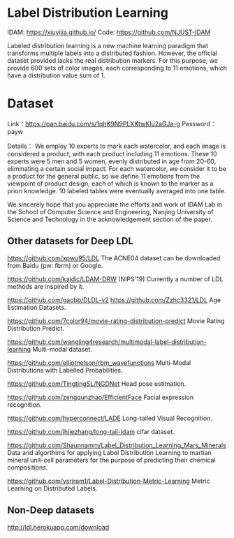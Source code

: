 # Label Distribution Learning
IDAM: https://xiuyijia.github.io/
Code: https://github.com/NJUST-IDAM

Labeled distribution learning is a new machine learning paradigm that transforms multiple labels into a distributed fashion.
However, the official dataset provided lacks the real distribution markers. For this purpose, we provide 600 sets of color images, each corresponding to 11 emotions, which have a distribution value sum of 1.

# Dataset 

Link：https://pan.baidu.com/s/1qhK9N9PLXKtwKIu2aGJa-g 
Password：payw 

Details：
We employ 10 experts to mark each watercolor, and each image is considered a product, with each product including 11 emotions.
These 10 experts were 5 men and 5 women, evenly distributed in age from 20-60, eliminating a certain social impact.
For each watercolor, we consider it to be a product for the general public, so we define 11 emotions from the viewpoint of product design, each of which is known to the marker as a priori knowledge.
10 labeled tables were eventually averaged into one table.


We sincerely hope that you appreciate the efforts and work of IDAM Lab in the School of Computer Science and Engineering, Nanjing University of Science and Technology in the acknowledgement section of the paper.

## Other datasets for Deep LDL

https://github.com/xpwu95/LDL  The ACNE04 dataset can be downloaded from Baidu (pw: fbrm) or Google.

https://github.com/kaidic/LDAM-DRW (NIPS'19)  Currently a number of LDL methods are inspired by it.

https://github.com/gaobb/DLDL-v2  https://github.com/Zzhc3321/LDL Age Estimation Datasets.

https://github.com/7color94/movie-rating-distribution-predict Movie Rating Distribution Predict.

https://github.com/wangjing4research/multimodal-label-distribution-learning Multi-modal dataset.

https://github.com/elliotnelson/rbm_wavefunctions Multi-Modal Distributions with Labelled Probabilities.

https://github.com/TingtingSL/NGDNet  Head pose estimation.

https://github.com/zengqunzhao/EfficientFace  Facial expression recognition. 

https://github.com/hyperconnect/LADE Long-tailed Visual Recognition.

https://github.com/jhjiezhang/long-tail-ldam cifar dataset.

https://github.com/Shaunnamm/Label_Distribution_Learning_Mars_Minerals Data and algorthims for applying Label Distribution Learning to martian mineral unit-cell parameters for the purpose of predicting their chemical compositions.

https://github.com/ysriram1/Label-Distribution-Metric-Learning Metric Learning on Distributed Labels.

## Non-Deep datasets

http://ldl.herokuapp.com/download
